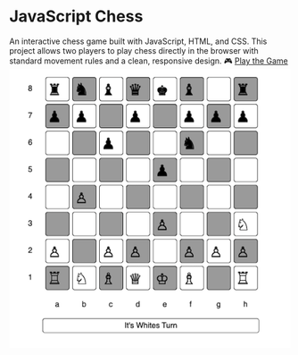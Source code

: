 # JavaScript Chess
An interactive chess game built with JavaScript, HTML, and CSS. 
This project allows two players to play chess directly in the browser with standard movement rules and a clean, responsive design.
🎮 [Play the Game](https://xritchie91.github.io/ChessGame.js/)
![Chess Game Screenshot](./ChessGameScreenshot.png)
